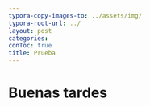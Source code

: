 ```yaml
---
typora-copy-images-to: ../assets/img/
typora-root-url: ../
layout: post
categories: 
conToc: true
title: Prueba
---
```



# Buenas tardes

